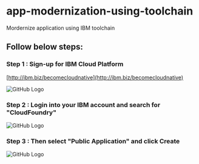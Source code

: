 # app-modernization-using-toolchain
Mordernize application using IBM toolchain

## Follow below steps:

### Step 1 : Sign-up for IBM Cloud Platform

[http://ibm.biz/becomecloudnative](http://ibm.biz/becomecloudnative)

![GitHub Logo](images/s1.png)


### Step 2 : Login into your IBM account and search for "CloudFoundry"

![GitHub Logo](images/s2.png)


### Step 3 : Then select "Public Application" and click Create

![GitHub Logo](images/s3.png)


